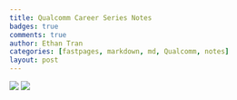 ```yaml
---
title: Qualcomm Career Series Notes
badges: true
comments: true
author: Ethan Tran
categories: [fastpages, markdown, md, Qualcomm, notes]
layout: post
---
```


<html>
<img src="https://user-images.githubusercontent.com/109186517/200424917-b23e0281-5f39-4d86-b2d2-664fa0e78e3c.png" id="Final1">
<img src="https://user-images.githubusercontent.com/109186517/200425114-b37524a8-13fc-4720-89c8-50c2fe8e402d.png" id="Final2">
</html>